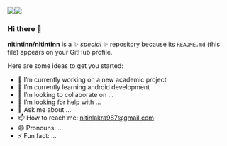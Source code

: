 ![](https://komarev.com/ghpvc/?username=nitintinn&color=green)![](https://www.linkedin.com/in/nitin-lakra-643977203/)
### Hi there 👋

**nitintinn/nitintinn** is a ✨ _special_ ✨ repository because its `README.md` (this file) appears on your GitHub profile.

Here are some ideas to get you started:

- 🔭 I’m currently working on a new academic project 
- 🌱 I’m currently learning android development
- 👯 I’m looking to collaborate on ...
- 🤔 I’m looking for help with ...
- 💬 Ask me about ...
- 📫 How to reach me: nitinlakra987@gmail.com
- 😄 Pronouns: ...
- ⚡ Fun fact: ...

